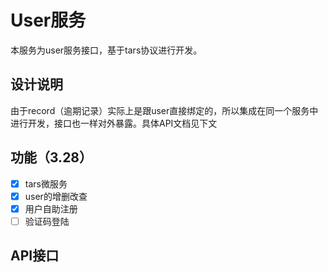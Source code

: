 # User服务
本服务为user服务接口，基于tars协议进行开发。  
## 设计说明
由于record（逾期记录）实际上是跟user直接绑定的，所以集成在同一个服务中进行开发，接口也一样对外暴露。具体API文档见下文

## 功能（3.28）
- [x] tars微服务  
- [x] user的增删改查  
- [x] 用户自助注册  
- [ ] 验证码登陆  
## API接口
